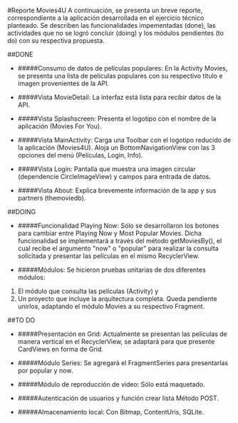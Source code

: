 
#Reporte Movies4U
A continuación, se presenta un breve reporte, correspondiente a la aplicación desarrollada en el ejercicio técnico planteado.
Se describen las funcionalidades impementadas (done), las actividades que no se logró concluir (doing) y los módulos pendientes (to do) con su respectiva propuesta.

##DONE
- #####Consumo de datos de películas populares: 
En la Activity Movies, se presenta una lista de películas populares con su respectivo título e imagen provenientes de la API.

- #####Vista MovieDetail: 
La interfaz está lista para recibir datos de la API.

- #####Vista Splashscreen: 
Presenta el logotipo con el nombre de la aplicación (Movies For You).

- #####Vista MainActivity: 
Carga una Toolbar con el logotipo reducido de la aplicación (Movies4U).
Aloja un BottomNavigationView con las 3 opciones del menú (Películas, Login, Info).

- #####Vista Login:
Pantalla que muestra una imagen circular (dependencie CircleImageView) y campos para entrada de datos.

- #####Vista About:
Explica brevemente información de la app y sus partners (themoviedb).


##DOING
- #####Funcionalidad Playing Now: 
Sólo se desarrollaron los botones para cambiar entre Playing Now y Most Popular Movies. Dicha funcionalidad se implementará a través del método getMoviesBy(), el cual recibe el argumento "now" o "popular" para realizar la consulta solicitada y presentar las películas en el mismo RecyclerView.

- #####Módulos:
Se hicieron pruebas unitarias de dos diferentes módulos:
1) El módulo que consulta las películas (Activity) y
2) Un proyecto que incluye la arquitectura completa.
Queda pendiente unirlos, adaptando el módulo Movies a su respectivo Fragment.


##TO DO
- #####Presentación en Grid:
Actualmente se presentan las películas de manera vertical en el RecyclerView, se adaptará para que presente CardViews en forma de Grid.

- #####Módulo Series:
Se agregará el FragmentSeries para presentarlas por popular y now.

- #####Módulo de reproducción de video:
Sólo está maquetado.

- #####Autenticación de usuarios y función crear lista
Método POST.

- #####Almacenamiento local:
Con Bitmap, ContentUris, SQLite.
